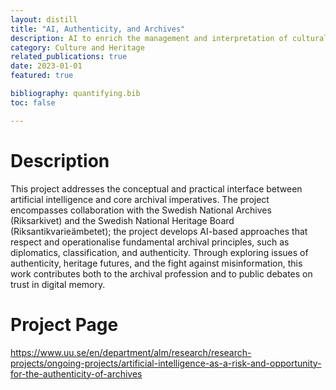 ```yaml
---
layout: distill
title: "AI, Authenticity, and Archives"
description: AI to enrich the management and interpretation of cultural heritage collections across Sweden
category: Culture and Heritage
related_publications: true
date: 2023-01-01
featured: true

bibliography: quantifying.bib
toc: false

---
```


# Description

This project addresses the conceptual and practical interface between artificial intelligence and core archival imperatives. The project encompasses collaboration with the Swedish National Archives (Riksarkivet) and the Swedish National Heritage Board (Riksantikvarieämbetet); the project develops AI-based approaches that respect and operationalise fundamental archival principles, such as diplomatics, classification, and authenticity. Through exploring issues of authenticity, heritage futures, and the fight against misinformation, this work contributes both to the archival profession and to public debates on trust in digital memory.

# Project Page
<https://www.uu.se/en/department/alm/research/research-projects/ongoing-projects/artificial-intelligence-as-a-risk-and-opportunity-for-the-authenticity-of-archives>